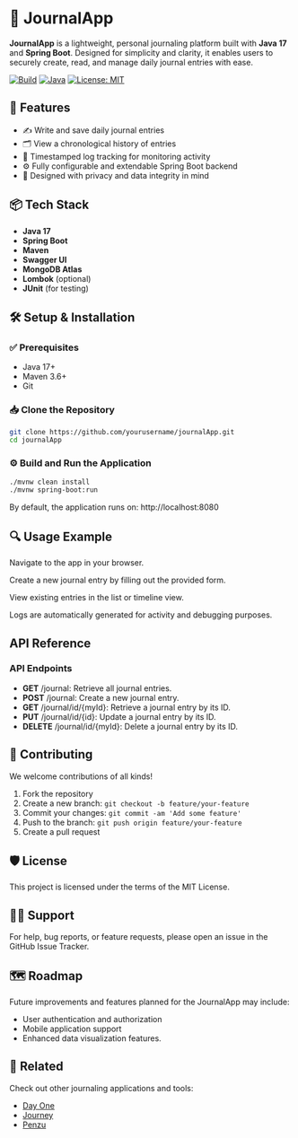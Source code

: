 # 📘 JournalApp

**JournalApp** is a lightweight, personal journaling platform built with **Java 17** and **Spring Boot**. Designed for simplicity and clarity, it enables users to securely create, read, and manage daily journal entries with ease.

[![Build](https://img.shields.io/badge/build-passing-brightgreen)](https://maven.apache.org/)
[![Java](https://img.shields.io/badge/Java-17-blue.svg)](https://www.oracle.com/java/)
[![License: MIT](https://img.shields.io/badge/License-MIT-yellow.svg)](LICENSE)

## 🚀 Features

- ✍️ Write and save daily journal entries
- 🗂️ View a chronological history of entries
- 📅 Timestamped log tracking for monitoring activity
- ⚙️ Fully configurable and extendable Spring Boot backend
- 🔐 Designed with privacy and data integrity in mind

## 📦 Tech Stack

- **Java 17**
- **Spring Boot**
- **Maven**
- **Swagger UI** 
- **MongoDB Atlas** 
- **Lombok** (optional)
- **JUnit** (for testing)

## 🛠️ Setup & Installation

### ✅ Prerequisites

- Java 17+
- Maven 3.6+
- Git

### 📥 Clone the Repository

```bash
git clone https://github.com/yourusername/journalApp.git
cd journalApp
```

### ⚙️ Build and Run the Application

```bash
./mvnw clean install
./mvnw spring-boot:run
```

By default, the application runs on:
http://localhost:8080

## 🔍 Usage Example

Navigate to the app in your browser.

Create a new journal entry by filling out the provided form.

View existing entries in the list or timeline view.

Logs are automatically generated for activity and debugging purposes.

## API Reference

### API Endpoints

- **GET** /journal: Retrieve all journal entries.
- **POST** /journal: Create a new journal entry.
- **GET** /journal/id/{myId}: Retrieve a journal entry by its ID.
- **PUT** /journal/id/{id}: Update a journal entry by its ID.
- **DELETE** /journal/id/{myId}: Delete a journal entry by its ID.

## 🤝 Contributing

We welcome contributions of all kinds!

1. Fork the repository
2. Create a new branch: `git checkout -b feature/your-feature`
3. Commit your changes: `git commit -am 'Add some feature'`
4. Push to the branch: `git push origin feature/your-feature`
5. Create a pull request

## 🛡 License

This project is licensed under the terms of the MIT License.

## 🙋‍♀️ Support

For help, bug reports, or feature requests, please open an issue in the GitHub Issue Tracker.

## 🗺️ Roadmap

Future improvements and features planned for the JournalApp may include:
- User authentication and authorization
- Mobile application support
- Enhanced data visualization features.

## 🔗 Related

Check out other journaling applications and tools:
- [Day One](https://dayoneapp.com)
- [Journey](https://journey.cloud)
- [Penzu](https://penzu.com)
